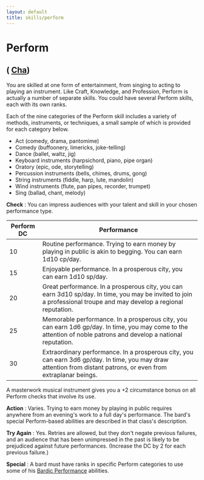 ```yaml
---
layout: default
title: skills/perform
---
```

# Perform

## ( [Cha](../gettingStarted#_charisma-new))

You are skilled at one form of entertainment, from singing to acting to playing an instrument. Like Craft, Knowledge, and Profession, Perform is actually a number of separate skills. You could have several Perform skills, each with its own ranks.

Each of the nine categories of the Perform skill includes a variety of methods, instruments, or techniques, a small sample of which is provided for each category below.

- Act (comedy, drama, pantomime)
- Comedy (buffoonery, limericks, joke-telling)
- Dance (ballet, waltz, jig)
- Keyboard instruments (harpsichord, piano, pipe organ)
- Oratory (epic, ode, storytelling)
- Percussion instruments (bells, chimes, drums, gong)
- String instruments (fiddle, harp, lute, mandolin)
- Wind instruments (flute, pan pipes, recorder, trumpet)
- Sing (ballad, chant, melody)

**Check** : You can impress audiences with your talent and skill in your chosen performance type.

| Perform DC | Performance |
| --- | --- |
| 10 | Routine performance. Trying to earn money by playing in public is akin to begging. You can earn 1d10 cp/day. |
| 15 | Enjoyable performance. In a prosperous city, you can earn 1d10 sp/day. |
| 20 | Great performance. In a prosperous city, you can earn 3d10 sp/day. In time, you may be invited to join a professional troupe and may develop a regional reputation. |
| 25 | Memorable performance. In a prosperous city, you can earn 1d6 gp/day. In time, you may come to the attention of noble patrons and develop a national reputation. |
| 30 | Extraordinary performance. In a prosperous city, you can earn 3d6 gp/day. In time, you may draw attention from distant patrons, or even from extraplanar beings. |

A masterwork musical instrument gives you a +2 circumstance bonus on all Perform checks that involve its use.

**Action** : Varies. Trying to earn money by playing in public requires anywhere from an evening's work to a full day's performance. The bard's special Perform-based abilities are described in that class's description.

**Try Again** : Yes. Retries are allowed, but they don't negate previous failures, and an audience that has been unimpressed in the past is likely to be prejudiced against future performances. (Increase the DC by 2 for each previous failure.)

**Special** : A bard must have ranks in specific Perform categories to use some of his [Bardic Performance](../classes/bard#_bardic-performance) abilities.

